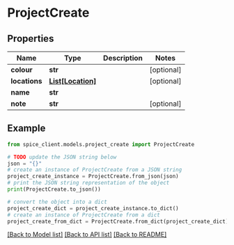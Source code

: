 # ProjectCreate


## Properties

Name | Type | Description | Notes
------------ | ------------- | ------------- | -------------
**colour** | **str** |  | [optional] 
**locations** | [**List[Location]**](Location.md) |  | [optional] 
**name** | **str** |  | 
**note** | **str** |  | [optional] 

## Example

```python
from spice_client.models.project_create import ProjectCreate

# TODO update the JSON string below
json = "{}"
# create an instance of ProjectCreate from a JSON string
project_create_instance = ProjectCreate.from_json(json)
# print the JSON string representation of the object
print(ProjectCreate.to_json())

# convert the object into a dict
project_create_dict = project_create_instance.to_dict()
# create an instance of ProjectCreate from a dict
project_create_from_dict = ProjectCreate.from_dict(project_create_dict)
```
[[Back to Model list]](../README.md#documentation-for-models) [[Back to API list]](../README.md#documentation-for-api-endpoints) [[Back to README]](../README.md)



